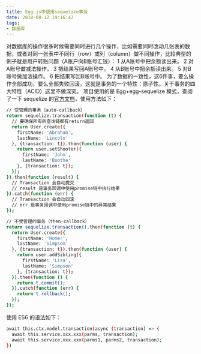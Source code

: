 ```yaml
---
title: Egg.js中使用sequelize事务
date: 2018-08-12 19:16:42
tags:
- 数据库
---
```

对数据库的操作很多时候需要同时进行几个操作，比如需要同时改动几张表的数据，或者对同一张表中不同行（row）或列（column）做不同操作，比较典型的例子就是用户转账问题（A账户向B账号汇钱）：
1 从A账号中把余额读出来。
2 对A账号做减法操作。
3 把结果写回A账号中。
4 从B账号中把余额读出来。
5 对B账号做加法操作。
6 把结果写回B账号中。
为了数据的一致性，这6件事，要么操作全部成功，要么全部失败回滚。这就是事务的一个特性：原子性。关于事务的四大特性（ACID）这里不做深究。
项目使用的是 Egg+egg-sequelize 模式，查阅了一下 sequelize 的[官方文档](http://sequelize.readthedocs.io/en/v3/docs/transactions/)，使用方法如下：
<!-- more -->

```bash
// 受管理的事务（auto-callback）
return sequelize.transaction(function (t) {
  // 要确保所有的查询链都有return返回
  return User.create({
    firstName: 'Abraham',
    lastName: 'Lincoln'
  }, {transaction: t}).then(function (user) {
    return user.setShooter({
      firstName: 'John',
      lastName: 'Boothe'
    }, {transaction: t});
  });
}).then(function (result) {
  // Transaction 会自动提交
  // result 是事务回调中使用promise链中执行结果
}).catch(function (err) {
  // Transaction 会自动回滚
  // err 是事务回调中使用promise链中的异常结果
});

// 不受管理的事务（then-callback）
return sequelize.transaction().then(function (t) {
  return User.create({
    firstName: 'Homer',
    lastName: 'Simpson'
  }, {transaction: t}).then(function (user) {
    return user.addSibling({
      firstName: 'Lisa',
      lastName: 'Simpson'
    }, {transaction: t});
  }).then(function () {
    return t.commit();
  }).catch(function (err) {
    return t.rollback();
  });
});
````

使用 ES6 的语法如下：

```bash
await this.ctx.model.transaction(async (transaction) => {
  await this.service.xxx.xxx(parms, transaction);
  await this.service.xxx.xxx(parms1, parms2, transaction);
})
```
